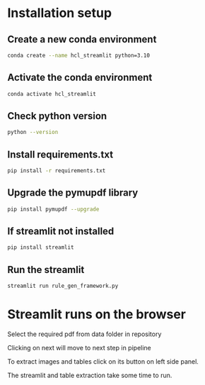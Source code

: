 # __Installation setup__
## Create a new conda environment 
```bash
conda create --name hcl_streamlit python=3.10
```
## Activate the conda environment
```bash
conda activate hcl_streamlit
```
## Check python version
```bash
python --version
```
## Install requirements.txt
```bash
pip install -r requirements.txt
```
## __Upgrade the pymupdf library__
```bash
pip install pymupdf --upgrade
```
## If streamlit not installed 
```bash
pip install streamlit
```
## Run the streamlit
```bash
streamlit run rule_gen_framework.py
```
# Streamlit runs on the browser
Select the required pdf from data folder in repository

Clicking on next will move to next step in pipeline

To extract images and tables click on its button on left side panel.

The streamlit and table extraction take some time to run.

